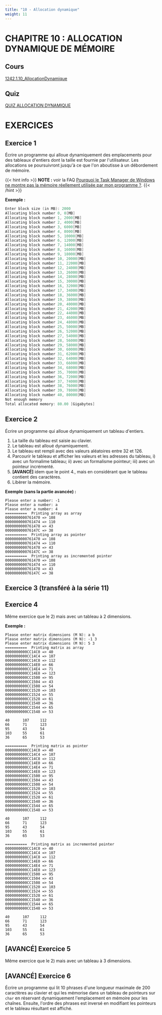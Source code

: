 ```yaml
---
title: "10 - Allocation dynamique"
weight: 11
---
```


# CHAPITRE 10 : ALLOCATION DYNAMIQUE DE MÉMOIRE

## Cours
[1242.1.10_AllocationDynamique](/pdf/1242.1.10_AllocationDynamique.pdf)

## Quiz
[QUIZ ALLOCATION DYNAMIQUE](https://cyberlearn.hes-so.ch/mod/quiz/view.php?id=761973)

# EXERCICES

## Exercice 1
Écrire un programme qui alloue dynamiquement des emplacements pour des tableaux d'entiers dont la taille est fournie par l'utilisateur.
Les allocations se poursuivront jusqu'à ce que l'on aboutisse à un débordement de mémoire.

{{< hint info >}}
**NOTE :** voir la FAQ [Pourquoi le Task Manager de Windows ne montre pas la mémoire réellement utilisée par mon programme ?](/docs/cours/faq/#pourquoi-le-task-manager-de-windows-ne-montre-pas-la-m%c3%a9moire-r%c3%a9ellement-utilis%c3%a9e-par-mon-programme-).
{{< /hint >}}

**Exemple :**

```c
Enter block size (in MB): 2000
Allocating block number 0, 0[MB]
Allocating block number 1, 2000[MB]
Allocating block number 2, 4000[MB]
Allocating block number 3, 6000[MB]
Allocating block number 4, 8000[MB]
Allocating block number 5, 10000[MB]
Allocating block number 6, 12000[MB]
Allocating block number 7, 14000[MB]
Allocating block number 8, 16000[MB]
Allocating block number 9, 18000[MB]
Allocating block number 10, 20000[MB]
Allocating block number 11, 22000[MB]
Allocating block number 12, 24000[MB]
Allocating block number 13, 26000[MB]
Allocating block number 14, 28000[MB]
Allocating block number 15, 30000[MB]
Allocating block number 16, 32000[MB]
Allocating block number 17, 34000[MB]
Allocating block number 18, 36000[MB]
Allocating block number 19, 38000[MB]
Allocating block number 20, 40000[MB]
Allocating block number 21, 42000[MB]
Allocating block number 22, 44000[MB]
Allocating block number 23, 46000[MB]
Allocating block number 24, 48000[MB]
Allocating block number 25, 50000[MB]
Allocating block number 26, 52000[MB]
Allocating block number 27, 54000[MB]
Allocating block number 28, 56000[MB]
Allocating block number 29, 58000[MB]
Allocating block number 30, 60000[MB]
Allocating block number 31, 62000[MB]
Allocating block number 32, 64000[MB]
Allocating block number 33, 66000[MB]
Allocating block number 34, 68000[MB]
Allocating block number 35, 70000[MB]
Allocating block number 36, 72000[MB]
Allocating block number 37, 74000[MB]
Allocating block number 38, 76000[MB]
Allocating block number 39, 78000[MB]
Allocating block number 40, 80000[MB]
Not enough memory
Total allocated memory: 80.00 [Gigabytes]
```

## Exercice 2
Écrire un programme qui alloue dynamiquement un tableau d'entiers.

1. La taille du tableau est saisie au clavier.
2. Le tableau est alloué dynamiquement.
3. Le tableau est rempli avec des valeurs aléatoires entre 32 et 126.
4. Parcourir le tableau et afficher les valeurs et les adresses du tableau, i) avec un formalime tableau; ii) avec un formalisme pointeur; iii) avec un pointeur incrémenté.
5. **[AVANCÉ]** idem que le point 4., mais en considérant que le tableau contient des caractères.
6. Libèrer la mémoire.

**Exemple (sans la partie avancée) :**
```
Please enter a number: -1
Please enter a number: a
Please enter a number: 4
==========  Printing array as array
0000000000761470 => 108
0000000000761474 => 110
0000000000761478 => 43
000000000076147C => 38
==========  Printing array as pointer
0000000000761470 => 108
0000000000761474 => 110
0000000000761478 => 43
000000000076147C => 38
==========  Printing array as incremented pointer
0000000000761470 => 108
0000000000761474 => 110
0000000000761478 => 43
000000000076147C => 38
```

## Exercice 3 (transféré à la série 11)

## Exercice 4
Même exercice que le 2) mais avec un tableau à 2 dimensions.

**Exemple :**

```
Please enter matrix dimensions (M N): a b
Please enter matrix dimensions (M N): -1 3
Please enter matrix dimensions (M N): 5 3
==========  Printing matrix as array
0000000000CC14C0 => 40
0000000000CC14C4 => 107
0000000000CC14C8 => 112
0000000000CC14E0 => 66
0000000000CC14E4 => 71
0000000000CC14E8 => 123
0000000000CC1500 => 95
0000000000CC1504 => 43
0000000000CC1508 => 54
0000000000CC1520 => 103
0000000000CC1524 => 55
0000000000CC1528 => 61
0000000000CC1540 => 36
0000000000CC1544 => 65
0000000000CC1548 => 53

40      107     112
66      71      123
95      43      54
103     55      61
36      65      53

==========  Printing matrix as pointer
0000000000CC14C0 => 40
0000000000CC14C4 => 107
0000000000CC14C8 => 112
0000000000CC14E0 => 66
0000000000CC14E4 => 71
0000000000CC14E8 => 123
0000000000CC1500 => 95
0000000000CC1504 => 43
0000000000CC1508 => 54
0000000000CC1520 => 103
0000000000CC1524 => 55
0000000000CC1528 => 61
0000000000CC1540 => 36
0000000000CC1544 => 65
0000000000CC1548 => 53

40      107     112
66      71      123
95      43      54
103     55      61
36      65      53

==========  Printing matrix as incremented pointer
0000000000CC14C0 => 40
0000000000CC14C4 => 107
0000000000CC14C8 => 112
0000000000CC14E0 => 66
0000000000CC14E4 => 71
0000000000CC14E8 => 123
0000000000CC1500 => 95
0000000000CC1504 => 43
0000000000CC1508 => 54
0000000000CC1520 => 103
0000000000CC1524 => 55
0000000000CC1528 => 61
0000000000CC1540 => 36
0000000000CC1544 => 65
0000000000CC1548 => 53

40      107     112
66      71      123
95      43      54
103     55      61
36      65      53
```

## [AVANCÉ] Exercice 5
Même exercice que le 2) mais avec un tableau à 3 dimensions.

## [AVANCÉ] Exercice 6
Écrire un programme qui lit 10 phrases d'une longueur maximale de 200 caractères au clavier et qui les mémorise dans un tableau de pointeurs sur `char` en réservant dynamiquement l'emplacement en mémoire pour les chaînes.
Ensuite, l'ordre des phrases est inversé en modifiant les pointeurs et le tableau résultant est affiché.

